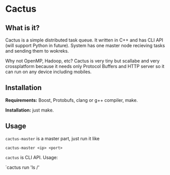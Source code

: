 # Cactus

## What is it?
Cactus is a simple distributed task queue. It written in C++ and has CLI API (will support Python in future). System has one master node recieving tasks and sending them to wokreks.

Why not OpenMP, Hadoop, etc? Cactus is very tiny but scallabe and very crossplatform because it needs only Protocol Buffers and HTTP server so it can run on any device including mobiles.

## Installation

__Requirements:__ Boost, Protobufs, clang or g++ compiler, make.

__Installation:__ just make.

## Usage
`cactus-master` is a master part, just run it like

`cactus-master <ip> <port>`


`cactus` is CLI API. Usage:

`cactus run 'ls /'

